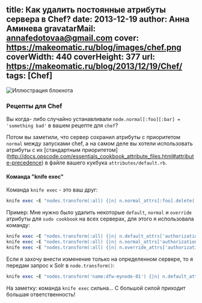 title: Как удалить постоянные атрибуты сервера в Chef?
date: 2013-12-19
author: Анна Аминева
gravatarMail: annafedotovaa@gmail.com
cover: https://makeomatic.ru/blog/images/chef.png
coverWidth: 440
coverHeight: 377
url: https://makeomatic.ru/blog/2013/12/19/Chef/
tags: [Chef]
---

![Иллюстрация блокнота](/blog/images/chef.png)
### Рецепты для Chef
Вы когда- либо случайно устанавливали `node.normal[:foo][:bar] = 'something bad'` в вашем рецепте для `chef`? 

<!-- more -->

Потом вы заметили, что сервер сохранил атрибуты с приоритетом `normal` между запусками chef, а на самом деле вы хотели использовать атрибуты с их [стандартным приоритетом] (http://docs.opscode.com/essentials_cookbook_attribute_files.html#attribute-precedence) в файле вашего кукбука `attributes/default.rb`.

#### Команда "knife exec"
Команда `knife exec` - это ваш друг:
```rb
knife exec -E "nodes.transform(:all) {|n| n.normal_attrs[:foo].delete(:bar) rescue nil }"
```
Пример: 
Мне нужно было удалить некоторые `default`, `normal` и `override` атрибуты для `sudo cookbook` на всех серверах, для этого я использовала команду:

```rb
knife exec -E "nodes.transform(:all) {|n| n.default_attrs['authorization']['sudo'].delete('groups') rescue nil }"
knife exec -E "nodes.transform(:all) {|n| n.normal_attrs['authorization']['sudo'].delete('groups') rescue nil }"
knife exec -E "nodes.transform(:all) {|n| n.override_attrs['authorization']['sudo'].delete('groups') rescue nil }"
```

Если я захочу внести изменение только на определенном сервере, то я передам запрос к Solr в `node.transform()`:

```rb
knife exec -E "nodes.transform('name:dfw-mynode-01') {|n| n.default_attrs['authorization']['sudo'].delete('groups') rescue nil }"
```

На заметку: команда `knife exec` сильна… С большой силой приходит большая ответственность!
